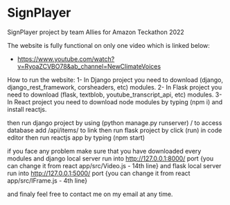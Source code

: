 # SignPlayer
SignPlayer project by team Allies for Amazon Teckathon 2022

The website is fully functional on only one video which is linked below:
- https://www.youtube.com/watch?v=RyoaZCVBO78&ab_channel=NewClimateVoices

How to run the website:
1- In Django project you need to download (django, django_rest_framework, corsheaders, etc) modules.
2- In Flask project you need to download (flask, textblob, youtube_transcript_api, etc) modules.
3- In React project you need to download node modules by typing (npm i) and install reactjs.

then run django project by using (python manage.py runserver) / to access database add /api/items/ to link
then run flask project by click (run) in code editor
then run reactjs app by typing (npm start)

if you face any problem make sure that you have downloaded every modules and django local server run into http://127.0.0.1:8000/ port {you can change
it from react app/src/Video.js - 14th line} and flask local server run into http://127.0.0.1:5000/ port {you can change
it from react app/src/IFrame.js - 4th line}

and finaly feel free to contact me on my email at any time.
